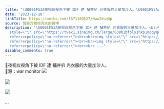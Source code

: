 ```yaml
---
title: "\U0001F53A夜视仪视角下被 IDF 逮 捕并扒 光衣服的大量加沙人。\U0001F53A源：war monitor [图片][图片][图片]"
date: '2023-12-10'
linkTitle: https://weibo.com/1671109627/NwwIXuq8p
source: 包容万物恒河水的微博
description: "\U0001F53A夜视仪视角下被 IDF 逮 捕并扒 光衣服的大量加沙人。<br>\U0001F53A源：war monitor <img
  style=\"\" src=\"https://tvax1.sinaimg.cn/large/639b1bfbly1hkp1ncqyqdj20jx0k278w.jpg\"
  referrerpolicy=\"no-referrer\"><br><br><img style=\"\" src=\"https://tvax1.sinaimg.cn/large/639b1bfbly1hkp1of7jidj20zk0glqhn.jpg\"
  referrerpolicy=\"no-referrer\"><br><br><img style=\"\" src=\"https://tvax2.sinaimg.cn/large/639b1bfbly1hkp1olujufj20gk0k9tf8.jpg\"
  referrerpolicy=\"no-referrer\"><br><br> ..."
disable_comments: true
---
```

🔺夜视仪视角下被 IDF 逮 捕并扒 光衣服的大量加沙人。<br>🔺源：war monitor <img style="" src="https://tvax1.sinaimg.cn/large/639b1bfbly1hkp1ncqyqdj20jx0k278w.jpg" referrerpolicy="no-referrer"><br><br><img style="" src="https://tvax1.sinaimg.cn/large/639b1bfbly1hkp1of7jidj20zk0glqhn.jpg" referrerpolicy="no-referrer"><br><br><img style="" src="https://tvax2.sinaimg.cn/large/639b1bfbly1hkp1olujufj20gk0k9tf8.jpg" referrerpolicy="no-referrer"><br><br> ...
